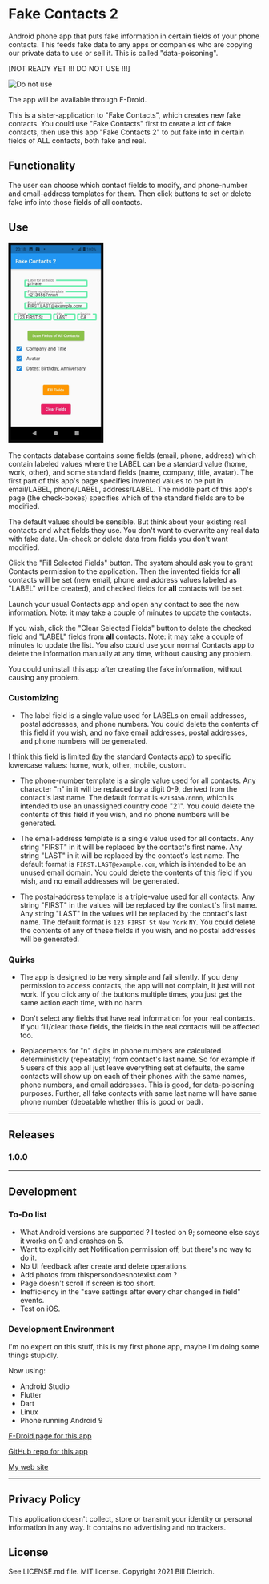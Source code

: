 # Fake Contacts 2

Android phone app that puts fake information in certain fields of your phone contacts.  This feeds fake data to any apps or companies who are copying our private data to use or sell it.  This is called "data-poisoning".

[NOT READY YET !!! DO NOT USE !!!]

![Do not use](https://www.billdietrich.me/AbnormalBrain.jpg "Do not use")

The app will be available through F-Droid.

This is a sister-application to "Fake Contacts", which creates new fake contacts.  You could use  "Fake Contacts" first to create a lot of fake contacts, then use this app  "Fake Contacts 2" to put fake info in certain fields of ALL contacts, both fake and real.

## Functionality
The user can choose which contact fields to modify, and phone-number and email-address templates for them.  Then click buttons to set or delete fake info into those fields of all contacts.


## Use

<img src="UsingTheApp.jpg" width="190" height="400" />

The contacts database contains some fields (email, phone, address) which contain labeled values where the LABEL can be a standard value (home, work, other), and some standard fields (name, company, title, avatar).  The first part of this app's page specifies invented values to be put in email/LABEL, phone/LABEL, address/LABEL.  The middle part of this app's page (the check-boxes) specifies which of the standard fields are to be modified.

The default values should be sensible.  But think about your existing real contacts and what fields they use.  You don't want to overwrite any real data with fake data.  Un-check or delete data from fields you don't want modified.

Click the "Fill Selected Fields" button.  The system should ask you to grant Contacts permission to the application.  Then the invented fields for **all** contacts will be set (new email, phone and address values labeled as "LABEL" will be created), and checked fields for **all** contacts will be set.

Launch your usual Contacts app and open any contact to see the new information.  Note: it may take a couple of minutes to update the contacts.

If you wish, click the "Clear Selected Fields" button to delete the checked field and "LABEL" fields from **all** contacts.  Note: it may take a couple of minutes to update the list.  You also could use your normal Contacts app to delete the information manually at any time, without causing any problem.

You could uninstall this app after creating the fake information, without causing any problem.


### Customizing

* The label field is a single value used for LABELs on email addresses, postal addresses, and phone numbers.  You could delete the contents of this field if you wish, and no fake email addresses, postal addresses, and phone numbers will be generated.

I think this field is limited (by the standard Contacts app) to specific lowercase values: home, work, other, mobile, custom.

* The phone-number template is a single value used for all contacts.  Any character "n" in it will be replaced by a digit 0-9, derived from the contact's last name.  The default format is ```+2134567nnnn```, which is intended to use an unassigned country code "21".  You could delete the contents of this field if you wish, and no phone numbers will be generated.

* The email-address template is a single value used for all contacts.  Any string "FIRST" in it will be replaced by the contact's first name.  Any string "LAST" in it will be replaced by the contact's last name.  The default format is ```FIRST.LAST@example.com```, which is intended to be an unused email domain.  You could delete the contents of this field if you wish, and no email addresses will be generated.

* The postal-address template is a triple-value used for all contacts.  Any string "FIRST" in the values will be replaced by the contact's first name.  Any string "LAST" in the values will be replaced by the contact's last name.  The default format is ```123 FIRST St``` ```New York``` ```NY```.  You could delete the contents of any of these fields if you wish, and no postal addresses will be generated.


### Quirks

* The app is designed to be very simple and fail silently.  If you deny permission to access contacts, the app will not complain, it just will not work.  If you click any of the buttons multiple times, you just get the same action each time, with no harm.

* Don't select any fields that have real information for your real contacts.  If you fill/clear those fields, the fields in the real contacts will be affected too.

* Replacements for "n" digits in phone numbers are calculated deterministicly (repeatably) from contact's last name.  So for example if 5 users of this app all just leave everything set at defaults, the same contacts will show up on each of their phones with the same names, phone numbers, and email addresses.  This is good, for data-poisoning purposes.  Further, all fake contacts with same last name will have same phone number (debatable whether this is good or bad).


---


## Releases
### 1.0.0



---

## Development
### To-Do list
* What Android versions are supported ?  I tested on 9; someone else says it works on 9 and crashes on 5.
* Want to explicitly set Notification permission off, but there's no way to do it.
* No UI feedback after create and delete operations.
* Add photos from thispersondoesnotexist.com ?
* Page doesn't scroll if screen is too short.
* Inefficiency in the "save settings after every char changed in field" events.
* Test on iOS.

### Development Environment
I'm no expert on this stuff, this is my first phone app, maybe I'm doing some things stupidly.

Now using:
* Android Studio
* Flutter
* Dart
* Linux
* Phone running Android 9

[F-Droid page for this app](https://fdroid.gitlab.io/fdroid-website/en/packages/me.billdietrich.fake_contacts_2/)

[GitHub repo for this app](https://github.com/BillDietrich/fake_contacts_2)

[My web site](https://www.billdietrich.me/)


---

## Privacy Policy
This application doesn't collect, store or transmit your identity or personal information in any way.  It contains no advertising and no trackers.


## License

See LICENSE.md file.  MIT license.  Copyright 2021 Bill Dietrich.
